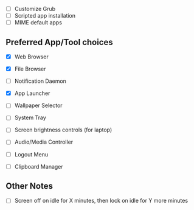 * [ ] Customize Grub
* [ ] Scripted app installation
* [ ] MIME default apps

## Preferred App/Tool choices 
- [x] Web Browser
- [x] File Browser
- [ ] Notification Daemon
- [x] App Launcher

- [ ] Wallpaper Selector
- [ ] System Tray
- [ ] Screen brightness controls (for laptop)
- [ ] Audio/Media Controller
- [ ] Logout Menu
- [ ] Clipboard Manager

## Other Notes
- [ ] Screen off on idle for X minutes, then lock on idle for Y more minutes